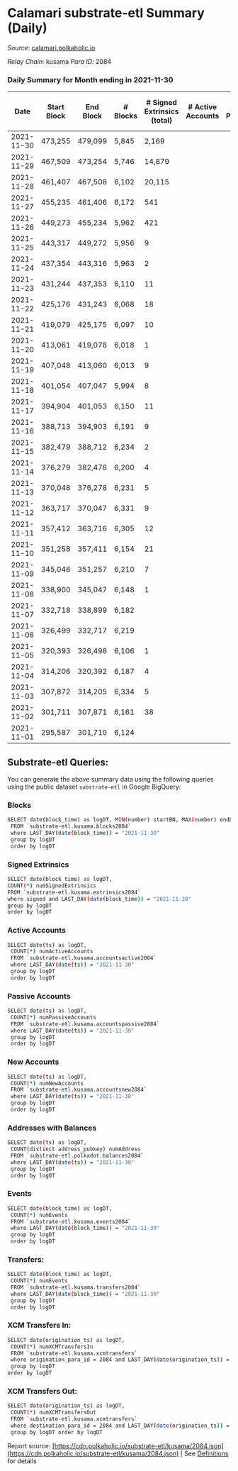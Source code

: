 # Calamari substrate-etl Summary (Daily)

_Source_: [calamari.polkaholic.io](https://calamari.polkaholic.io)

*Relay Chain*: kusama
*Para ID*: 2084



### Daily Summary for Month ending in 2021-11-30


| Date | Start Block | End Block | # Blocks | # Signed Extrinsics (total) | # Active Accounts | # Passive | # New | # Addresses with Balances | # Events | # Transfers | # XCM Transfers In | # XCM Transfers Out | Issues | 
| ---- | ----------- | --------- | -------- | --------------------------- | ----------------- | --------- | ----- | ------------------------- | -------- | ----------- | ------------------ | ------------------- | ------ |
| 2021-11-30 | 473,255 | 479,099 | 5,845 | 2,169 |  |  |  | 19,205 | 19,885 | 1,651 ($12,665,069.38) |   |   |  |
| 2021-11-29 | 467,509 | 473,254 | 5,746 | 14,879 |  |  |  | 18,933 | 66,878 | 10,767 ($144,998,477.05) |   |   |  |
| 2021-11-28 | 461,407 | 467,508 | 6,102 | 20,115 |  |  |  |  | 82,652 | 12,620 ($30,934,258.60) |   |   |  |
| 2021-11-27 | 455,235 | 461,406 | 6,172 | 541 |  |  |  | 16,240 | 46,942 | 16,691 ($7,727.29) |   |   |  |
| 2021-11-26 | 449,273 | 455,234 | 5,962 | 421 |  |  |  | 16,234 | 93,828 | 16,217 ($430,747,517.01) |   |   |  |
| 2021-11-25 | 443,317 | 449,272 | 5,956 | 9 |  |  |  | 62 | 11,947 | 1 ($7.13) |   |   |  |
| 2021-11-24 | 437,354 | 443,316 | 5,963 | 2 |  |  |  | 61 | 11,938 | 2 ($0.70) |   |   |  |
| 2021-11-23 | 431,244 | 437,353 | 6,110 | 11 |  |  |  | 59 | 12,255 | 9 ($2.76) |   |   |  |
| 2021-11-22 | 425,176 | 431,243 | 6,068 | 18 |  |  |  | 55 | 12,187 | 18 ($1.02) |   |   |  |
| 2021-11-21 | 419,079 | 425,175 | 6,097 | 10 |  |  |  | 55 | 12,229 | 7 ($35.88) |   |   |  |
| 2021-11-20 | 413,061 | 419,078 | 6,018 | 1 |  |  |  | 50 | 12,043 | 1 ($0.36) |   |   |  |
| 2021-11-19 | 407,048 | 413,060 | 6,013 | 9 |  |  |  | 49 | 12,053 | 9 ($1.18) |   |   |  |
| 2021-11-18 | 401,054 | 407,047 | 5,994 | 8 |  |  |  | 46 | 12,020 | 8 ($2.62) |   |   |  |
| 2021-11-17 | 394,904 | 401,053 | 6,150 | 11 |  |  |  | 40 | 12,328 | 10 ($1.31) |   |   |  |
| 2021-11-16 | 388,713 | 394,903 | 6,191 | 9 |  |  |  | 38 | 12,412 | 9 ($30.04) |   |   |  |
| 2021-11-15 | 382,479 | 388,712 | 6,234 | 2 |  |  |  | 34 | 12,479 | 2 ($3.92) |   |   |  |
| 2021-11-14 | 376,279 | 382,478 | 6,200 | 4 |  |  |  | 32 | 12,407 |   |   |   |  |
| 2021-11-13 | 370,048 | 376,278 | 6,231 | 5 |  |  |  | 32 | 12,474 | 1 ($14.26) |   |   |  |
| 2021-11-12 | 363,717 | 370,047 | 6,331 | 9 |  |  |  | 31 | 12,681 | 7 ($1.94) |   |   |  |
| 2021-11-11 | 357,412 | 363,716 | 6,305 | 12 |  |  |  | 31 | 12,640 | 12 ($1.43) |   |   |  |
| 2021-11-10 | 351,258 | 357,411 | 6,154 | 21 |  |  |  | 30 | 12,360 | 18 ($36.86) |   |   |  |
| 2021-11-09 | 345,048 | 351,257 | 6,210 | 7 |  |  |  | 25 | 12,448 | 7 ($10.98) |   |   |  |
| 2021-11-08 | 338,900 | 345,047 | 6,148 | 1 |  |  |  | 20 | 12,301 | 1 ($14.26) |   |   |  |
| 2021-11-07 | 332,718 | 338,899 | 6,182 |  |  |  |  | 20 | 12,368 |   |   |   |  |
| 2021-11-06 | 326,499 | 332,717 | 6,219 |  |  |  |  | 20 | 12,441 |   |   |   |  |
| 2021-11-05 | 320,393 | 326,498 | 6,106 | 1 |  |  |  | 20 | 12,218 | 1 ($35.66) |   |   |  |
| 2021-11-04 | 314,206 | 320,392 | 6,187 | 4 |  |  |  | 20 | 12,393 | 4 ($35.76) |   |   |  |
| 2021-11-03 | 307,872 | 314,205 | 6,334 | 5 |  |  |  | 16 | 12,683 | 5 ($0.02) |   |   |  |
| 2021-11-02 | 301,711 | 307,871 | 6,161 | 38 |  |  |  | 15 | 12,419 | 4 ($250.31) |   |   |  |
| 2021-11-01 | 295,587 | 301,710 | 6,124 |  |  |  |  | 13 | 12,251 |   |   |   |  |

## Substrate-etl Queries:
You can generate the above summary data using the following queries using the public dataset `substrate-etl` in Google BigQuery:

### Blocks
```bash
SELECT date(block_time) as logDT, MIN(number) startBN, MAX(number) endBN, COUNT(*) numBlocks 
 FROM `substrate-etl.kusama.blocks2084`  
 where LAST_DAY(date(block_time)) = "2021-11-30" 
 group by logDT 
 order by logDT
```

### Signed Extrinsics
```bash
SELECT date(block_time) as logDT, 
COUNT(*) numSignedExtrinsics 
FROM `substrate-etl.kusama.extrinsics2084`  
where signed and LAST_DAY(date(block_time)) = "2021-11-30" 
group by logDT 
order by logDT
```

### Active Accounts
```bash
SELECT date(ts) as logDT, 
 COUNT(*) numActiveAccounts 
 FROM `substrate-etl.kusama.accountsactive2084` 
 where LAST_DAY(date(ts)) = "2021-11-30" 
 group by logDT 
 order by logDT
```

### Passive Accounts
```bash
SELECT date(ts) as logDT, 
 COUNT(*) numPassiveAccounts 
 FROM `substrate-etl.kusama.accountspassive2084` 
 where LAST_DAY(date(ts)) = "2021-11-30" 
 group by logDT 
 order by logDT
```

### New Accounts
```bash
SELECT date(ts) as logDT, 
 COUNT(*) numNewAccounts 
 FROM `substrate-etl.kusama.accountsnew2084` 
 where LAST_DAY(date(ts)) = "2021-11-30" 
 group by logDT
 order by logDT
```

### Addresses with Balances
```bash
SELECT date(ts) as logDT,
 COUNT(distinct address_pubkey) numAddress 
 FROM `substrate-etl.polkadot.balances2084` 
 where LAST_DAY(date(ts)) = "2021-11-30" 
 group by logDT 
 order by logDT
```

### Events
```bash
SELECT date(block_time) as logDT, 
 COUNT(*) numEvents 
 FROM `substrate-etl.kusama.events2084` 
 where LAST_DAY(date(block_time)) = "2021-11-30" 
 group by logDT 
 order by logDT
```

### Transfers:
```bash
SELECT date(block_time) as logDT, 
 COUNT(*) numEvents 
 FROM `substrate-etl.kusama.transfers2084` 
 where LAST_DAY(date(block_time)) = "2021-11-30" 
 group by logDT 
 order by logDT
```

### XCM Transfers In:
```bash
SELECT date(origination_ts) as logDT, 
 COUNT(*) numXCMTransfersIn 
 FROM `substrate-etl.kusama.xcmtransfers` 
 where origination_para_id = 2084 and LAST_DAY(date(origination_ts)) = "2021-11-30" 
 group by logDT 
order by logDT
```

### XCM Transfers Out:
```bash
SELECT date(origination_ts) as logDT, 
 COUNT(*) numXCMTransfersOut 
 FROM `substrate-etl.kusama.xcmtransfers` 
 where destination_para_id = 2084 and LAST_DAY(date(origination_ts)) = "2021-11-30" 
 group by logDT order by logDT
```


Report source: [https://cdn.polkaholic.io/substrate-etl/kusama/2084.json](https://cdn.polkaholic.io/substrate-etl/kusama/2084.json) | See [Definitions](/DEFINITIONS.md) for details

